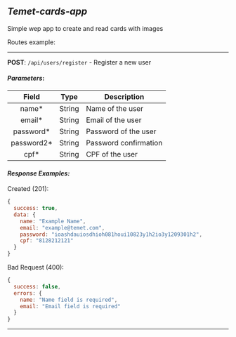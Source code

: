 ## _Temet-cards-app_

Simple wep app to create and read cards with images


Routes example:

---

**POST**: `/api/users/register` - Register a new user    

#### _Parameters_:
|   Field   | Type   | Description           |
|:---------:|--------|-----------------------|
| name*     | String | Name of the user      |
| email*    | String | Email of the user     |
| password*  | String | Password of the user  |
| password2* | String | Password confirmation |
| cpf*       | String | CPF of the user       |

#### _Response Examples:_  
Created (201): 

```js
{
  success: true,
  data: {
    name: "Example Name",
    email: "example@temet.com",
    password: "ioashdauiosdhioh081houi10823y1h2io3y1209301h2",
    cpf: "8128212121"
  }
}
```

Bad Request (400):
```js
{
  success: false,
  errors: {
    name: "Name field is required",
    email: "Email field is required"
  }
}
```

---
